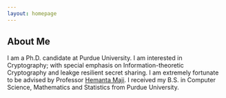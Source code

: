 ```yaml
---
layout: homepage
---
```


## About Me

I am a Ph.D. candidate at Purdue University. I am interested in Cryptography; with special emphasis on Information-theoretic Cryptography and leakge resilient secret sharing. I am extremely fortunate to be advised by Professor <a href="https://www.cs.purdue.edu/homes/hmaji/">Hemanta Maji</a>. I received my B.S. in Computer Science, Mathematics and Statistics from Purdue University.

<!-- ## Research Interests -->

<!-- - **Cryptography:** image recognition, image generation, video captioning -->
<!-- - **Machine Learning:** meta-learning, incremental learning, transfer learning -->


<!-- {% include_relative _includes/publications.md %} -->

<!-- {% include_relative _includes/services.md %} -->
